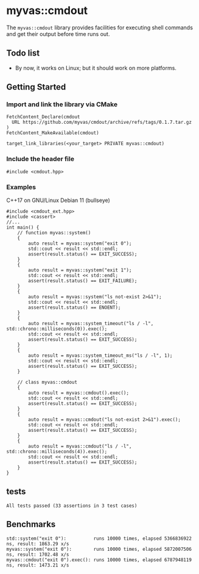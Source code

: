 # myvas::cmdout
The `myvas::cmdout` library provides facilities for executing shell commands and get their output before time runs out.

## Todo list
- By now, it works on Linux; but it should work on more platforms.

## Getting Started
### Import and link the library via CMake
```
FetchContent_Declare(cmdout
  URL https://github.com/myvas/cmdout/archive/refs/tags/0.1.7.tar.gz
)
FetchContent_MakeAvailable(cmdout)

target_link_libraries(<your_target> PRIVATE myvas::cmdout)
```
### Include the header file
```
#include <cmdout.hpp>
```

### Examples
C++17 on GNU/Linux Debian 11 (bullseye)
```
#include <cmdout_ext.hpp>
#include <cassert>
//...
int main() {
	// function myvas::system()
	{
		auto result = myvas::system("exit 0");
		std::cout << result << std::endl;
		assert(result.status() == EXIT_SUCCESS);
	}
	{
		auto result = myvas::system("exit 1");
		std::cout << result << std::endl;
		assert(result.status() == EXIT_FAILURE);
	}
	{
		auto result = myvas::system("ls not-exist 2>&1");
		std::cout << result << std::endl;
		assert(result.status() == ENOENT);
	}
	{
		auto result = myvas::system_timeout("ls / -l", std::chrono::milliseconds(0)).exec();
		std::cout << result << std::endl;
		assert(result.status() == EXIT_SUCCESS);
	}
	{
		auto result = myvas::system_timeout_ms("ls / -l", 1);
		std::cout << result << std::endl;
		assert(result.status() == EXIT_SUCCESS);
	}

	// class myvas::cmdout
	{
		auto result = myvas::cmdout().exec();
		std::cout << result << std::endl;
		assert(result.status() == EXIT_SUCCESS);
	}
	{
		auto result = myvas::cmdout("ls not-exist 2>&1").exec();
		std::cout << result << std::endl;
		assert(result.status() == EXIT_SUCCESS);
	}
	{
		auto result = myvas::cmdout("ls / -l", std::chrono::milliseconds(4)).exec();
		std::cout << result << std::endl;
		assert(result.status() == EXIT_SUCCESS);
	}
}
```

## tests
```
All tests passed (33 assertions in 3 test cases)
```

## Benchmarks
```
std::system("exit 0"):          runs 10000 times, elapsed 5366836922 ns, result: 1863.29 x/s
myvas::system("exit 0"):        runs 10000 times, elapsed 5872007506 ns, result: 1702.48 x/s
myvas::cmdout("exit 0").exec(): runs 10000 times, elapsed 6787948119 ns, result: 1473.21 x/s
```
